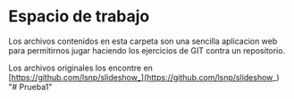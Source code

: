 # Espacio de trabajo
Los archivos contenidos en esta carpeta son una sencilla aplicacion web para permitirnos jugar haciendo los ejercicios de GIT contra un repositorio.

Los archivos originales los encontre en [https://github.com/lsnp/slideshow_](https://github.com/lsnp/slideshow_)
"# Prueba1" 
